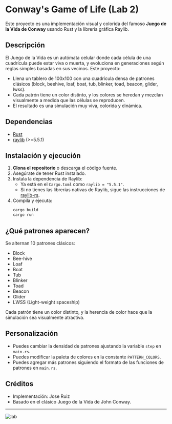# Conway's Game of Life (Lab 2)

Este proyecto es una implementación visual y colorida del famoso **Juego de la Vida de Conway** usando Rust y la librería gráfica Raylib.

## Descripción

El Juego de la Vida es un autómata celular donde cada célula de una cuadrícula puede estar viva o muerta, y evoluciona en generaciones según reglas simples basadas en sus vecinos. Este proyecto:
- Llena un tablero de 100x100 con una cuadrícula densa de patrones clásicos (block, beehive, loaf, boat, tub, blinker, toad, beacon, glider, lwss).
- Cada patrón tiene un color distinto, y los colores se heredan y mezclan visualmente a medida que las células se reproducen.
- El resultado es una simulación muy viva, colorida y dinámica.

## Dependencias
- [Rust](https://www.rust-lang.org/)
- [raylib](https://crates.io/crates/raylib) (>=5.5.1)

## Instalación y ejecución
1. **Clona el repositorio** o descarga el código fuente.
2. Asegúrate de tener Rust instalado.
3. Instala la dependencia de Raylib:
   - Ya está en el `Cargo.toml` como `raylib = "5.5.1"`.
   - Si no tienes las librerías nativas de Raylib, sigue las instrucciones de [raylib-rs](https://github.com/deltaphc/raylib-rs#requirements).
4. Compila y ejecuta:
   ```sh
   cargo build
   cargo run
   ```

## ¿Qué patrones aparecen?
Se alternan 10 patrones clásicos:
- Block
- Bee-hive
- Loaf
- Boat
- Tub
- Blinker
- Toad
- Beacon
- Glider
- LWSS (Light-weight spaceship)

Cada patrón tiene un color distinto, y la herencia de color hace que la simulación sea visualmente atractiva.

## Personalización
- Puedes cambiar la densidad de patrones ajustando la variable `step` en `main.rs`.
- Puedes modificar la paleta de colores en la constante `PATTERN_COLORS`.
- Puedes agregar más patrones siguiendo el formato de las funciones de patrones en `main.rs`.

## Créditos
- Implementación: Jose Ruiz
- Basado en el clásico Juego de la Vida de John Conway.

---
![lab](https://github.com/user-attachments/assets/927284e2-6489-45f8-8312-26ce371aa4de)
